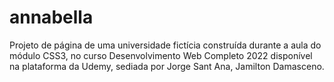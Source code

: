 # annabella
Projeto de página de uma universidade fictícia construída durante a aula do módulo CSS3, no curso Desenvolvimento Web Completo 2022 disponível na plataforma da Udemy, sediada por Jorge Sant Ana, Jamilton Damasceno.
